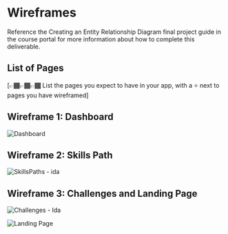 # Wireframes

Reference the Creating an Entity Relationship Diagram final project guide in the course portal for more information about how to complete this deliverable.

## List of Pages

[👉🏾👉🏾👉🏾 List the pages you expect to have in your app, with a ⭐ next to pages you have wireframed]

## Wireframe 1: Dashboard

![Dashboard](https://github.com/user-attachments/assets/3cffc399-6a02-4eb8-be68-14e26fadfa45)


## Wireframe 2: Skills Path

![SkillsPaths - ida](https://github.com/user-attachments/assets/8e421223-ddc0-43dd-a707-a7c03d1ba8d9)


## Wireframe 3: Challenges and Landing Page

![Challenges - Ida](https://github.com/user-attachments/assets/cc4ed9ce-a4af-46e6-9f63-e617d099ebfa)


![Landing Page](https://github.com/user-attachments/assets/b93d1c91-c301-49c3-bd91-17ed55116685)

